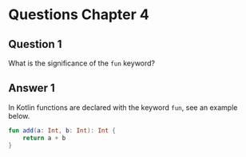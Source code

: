 # Questions Chapter 4

## Question 1

What is the significance of the ```fun``` keyword?

## Answer 1

In Kotlin functions are declared with the keyword ```fun```, see an example below.

```Kotlin
fun add(a: Int, b: Int): Int {
    return a + b
}
```
